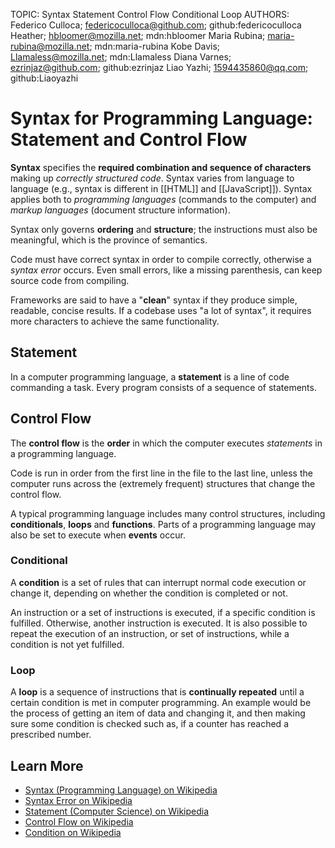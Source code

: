 TOPIC: Syntax
       Statement
       Control Flow
       Conditional
       Loop
AUTHORS: Federico Culloca; federicoculloca@github.com; github:federicoculloca
         Heather; hbloomer@mozilla.net; mdn:hbloomer
         Maria Rubina; maria-rubina@mozilla.net; mdn:maria-rubina
         Kobe Davis; Llamaless@mozilla.net; mdn:Llamaless
         Diana Varnes; ezrinjaz@github.com; github:ezrinjaz
         Liao Yazhi; 1594435860@qq.com; github:Liaoyazhi

# Syntax for Programming Language: Statement and Control Flow

**Syntax** specifies the **required combination and sequence of characters** making up *correctly structured
code*. Syntax varies from language to language (e.g., syntax is different in [[HTML]] and [[JavaScript]]).
Syntax applies both to *programming languages* (commands to the computer) and *markup
languages* (document structure information).

Syntax only governs **ordering** and **structure**; the instructions must also be meaningful,
which is the province of semantics.

Code must have correct syntax in order to compile correctly, otherwise a *syntax error* occurs.
Even small errors, like a missing parenthesis, can keep source code from compiling.

Frameworks are said to have a "**clean**" syntax if they produce simple, readable, concise results.
If a codebase uses "a lot of syntax", it requires more characters to achieve the same functionality.

## Statement

In a computer programming language, a **statement** is a line of code commanding a task.
Every program consists of a sequence of statements.

## Control Flow

The **control flow** is the **order** in which the computer executes *statements* in a programming language.

Code is run in order from the first line in the file to the last line, unless the computer runs
across the (extremely frequent) structures that change the control flow.

A typical programming language includes many control structures, including
**conditionals**, **loops** and **functions**.
Parts of a programming language may also be set to execute when
**events** occur.

### Conditional

A **condition** is a set of rules that can interrupt normal code execution or change it, depending
on whether the condition is completed or not.

An instruction or a set of instructions is executed, if a specific condition is fulfilled. Otherwise,
another instruction is executed. It is also possible to repeat the execution of an instruction,
or set of instructions, while a condition is not yet fulfilled.

### Loop

A **loop** is a sequence of instructions that is **continually repeated** until a certain condition
is met in computer programming.
An example would be the process of getting an item of data and changing it,
and then making sure some condition is checked such as, if a counter has reached a prescribed number.

## Learn More

- [Syntax (Programming Language) on Wikipedia](https://en.wikipedia.org/wiki/Syntax%20(programming%20language))
- [Syntax Error on Wikipedia](https://en.wikipedia.org/wiki/Syntax%20error)
- [Statement (Computer Science) on Wikipedia](https://en.wikipedia.org/wiki/Statement%20(computer%20science))
- [Control Flow on Wikipedia](https://en.wikipedia.org/wiki/Control%20flow)
- [Condition on Wikipedia](https://en.wikipedia.org/wiki/Exception_handling#Condition_systems)
